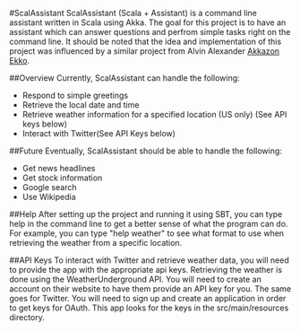 #ScalAssistant
ScalAssistant (Scala + Assistant) is a command line assistant written in Scala using Akka. The goal for this project is to have an assistant which can answer questions and perfrom simple tasks right on the command line. It should be noted that the idea and implementation of this project was influenced by a similar project from Alvin Alexander [Akkazon Ekko](https://github.com/alvinj/AkkazonEkko/blob/master/README.md).

##Overview
Currently, ScalAssistant can handle the following:
- Respond to simple greetings
- Retrieve the local date and time
- Retrieve weather information for a specified location (US only) (See API keys below)
- Interact with Twitter(See API Keys below)

##Future
Eventually, ScalAssistant should be able to handle the following:
- Get news headlines
- Get stock information
- Google search
- Use Wikipedia

##Help
After setting up the project and running it using SBT, you can type help in the command line to get a better sense of what the program can do. For example, you can type "help weather" to see what format to use when retrieving the weather from a specific location.

##API Keys
To interact with Twitter and retrieve weather data, you will need to provide the app with the appropriate api keys. Retrieving the weather is done using the WeatherUnderground API. You will need to create an account on their website to have them provide an API key for you. The same goes for Twitter. You will need to sign up and create an application in order to get keys for OAuth. This app looks for the keys in the src/main/resources directory.